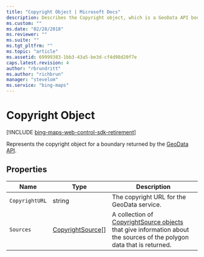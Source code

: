 ```yaml
---
title: "Copyright Object | Microsoft Docs"
description: Describes the Copyright object, which is a GeoData API boundary's copyright object, and provides its properties.
ms.custom: ""
ms.date: "02/28/2018"
ms.reviewer: ""
ms.suite: ""
ms.tgt_pltfrm: ""
ms.topic: "article"
ms.assetid: 69999383-1bb3-43a5-be3d-cf4d98d20f7e
caps.latest.revision: 4
author: "rbrundritt"
ms.author: "richbrun"
manager: "stevelom"
ms.service: "bing-maps"
---
```


# Copyright Object

[!INCLUDE [bing-maps-web-control-sdk-retirement](../../../includes/bing-maps-web-control-sdk-retirement.md)]

Represents the copyright object for a boundary returned by the [GeoData API](../../../spatial-data-services/geodata-api.md). 

## Properties

Name                   | Type               | Description
---------------------- | ------------------ | ------------
`CopyrightURL`           | string             | The copyright URL for the GeoData service.
`Sources`                | [CopyrightSource](copyrightsource-object.md)[] | A collection of [CopyrightSource objects](copyrightsource-object.md) that give information about the sources of the polygon data that is returned.

